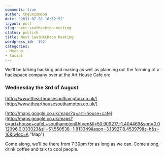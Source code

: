 ```yaml
---
comments: true
author: theuncommon
date: '2011-07-28 16:52:52'
layout: post
slug: next-southackton-meeting
status: publish
title: Next SoutHACKton Meeting
wordpress_id: '192'
categories:
- Meetup
- Social
---
```


We'll be talking hacking and making as well as planning out the forming
of a hackspace company over at the Art House Cafe on:

### Wednesday the 3rd of August

[http://www.thearthousesouthampton.co.uk/](http://www.thearthousesouthampton.co.uk/)

[http://maps.google.co.uk/maps?q=art+house+cafe](http://maps.google.co.uk/maps?q=art+house+cafel,+southampton&hl=en&ll=50.909217,-1.404469&spn=0.012096,0.033023&sll=51.550538,-1.813349&sspn=3.13927,8.453979&t=h&z=16&iwloc=A "Map")

Come along, we'll be there from 7:30pm for as long as we can. Come
along, drink coffee and talk to cool people.
